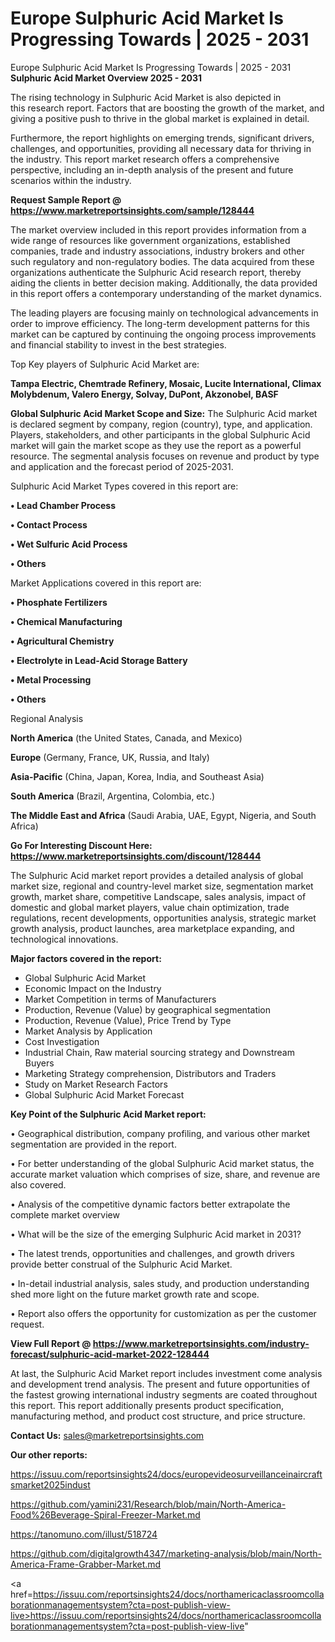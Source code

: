 # Europe Sulphuric Acid Market Is Progressing Towards | 2025 - 2031
Europe Sulphuric Acid Market Is Progressing Towards | 2025 - 2031
<Strong> Sulphuric Acid Market Overview 2025 - 2031</strong>

The rising technology in Sulphuric Acid Market is also depicted in this research report. Factors that are boosting the growth of the market, and giving a positive push to thrive in the global market is explained in detail.

Furthermore, the report highlights on emerging trends, significant drivers, challenges, and opportunities, providing all necessary data for thriving in the industry. This report market research offers a comprehensive perspective, including an in-depth analysis of the present and future scenarios within the industry.

<strong>Request Sample Report @ <a href=https://www.marketreportsinsights.com/sample/128444>https://www.marketreportsinsights.com/sample/128444</a></strong>

The market overview included in this report provides information from a wide range of resources like government organizations, established companies, trade and industry associations, industry brokers and other such regulatory and non-regulatory bodies. The data acquired from these organizations authenticate the Sulphuric Acid research report, thereby aiding the clients in better decision making. Additionally, the data provided in this report offers a contemporary understanding of the market dynamics.

The leading players are focusing mainly on technological advancements in order to improve efficiency. The long-term development patterns for this market can be captured by continuing the ongoing process improvements and financial stability to invest in the best strategies.

Top Key players of Sulphuric Acid Market are:

<strong>Tampa Electric, Chemtrade Refinery, Mosaic, Lucite International, Climax Molybdenum, Valero Energy, Solvay, DuPont, Akzonobel, BASF</strong>

<strong><b>Global Sulphuric Acid Market Scope and Size:</b></strong>
The Sulphuric Acid market is declared segment by company, region (country), type, and application. Players, stakeholders, and other participants in the global Sulphuric Acid market will gain the market scope as they use the report as a powerful resource. The segmental analysis focuses on revenue and product by type and application and the forecast period of 2025-2031.

Sulphuric Acid Market Types covered in this report are:

<strong>• Lead Chamber Process

• Contact Process

• Wet Sulfuric Acid Process

• Others</strong>

Market Applications covered in this report are:

<strong>• Phosphate Fertilizers

• Chemical Manufacturing

• Agricultural Chemistry

• Electrolyte in Lead-Acid Storage Battery

• Metal Processing

• Others</strong> 

Regional Analysis

<strong>North America</strong> (the United States, Canada, and Mexico)

<strong>Europe</strong> (Germany, France, UK, Russia, and Italy)

<strong>Asia-Pacific</strong> (China, Japan, Korea, India, and Southeast Asia)

<strong>South America</strong> (Brazil, Argentina, Colombia, etc.)

<strong>The Middle East and Africa</strong> (Saudi Arabia, UAE, Egypt, Nigeria, and South Africa)

<strong>Go For Interesting Discount Here: <a href=https://www.marketreportsinsights.com/discount/128444>https://www.marketreportsinsights.com/discount/128444</a></strong>

The Sulphuric Acid market report provides a detailed analysis of global market size, regional and country-level market size, segmentation market growth, market share, competitive Landscape, sales analysis, impact of domestic and global market players, value chain optimization, trade regulations, recent developments, opportunities analysis, strategic market growth analysis, product launches, area marketplace expanding, and technological innovations.

<strong><b>Major factors covered in the report:</b></strong>
<ul>
  <li>Global Sulphuric Acid Market </li>
  <li>Economic Impact on the Industry</li>
  <li>Market Competition in terms of Manufacturers</li>
  <li>Production, Revenue (Value) by geographical segmentation</li>
  <li>Production, Revenue (Value), Price Trend by Type</li>
  <li>Market Analysis by Application</li>
  <li>Cost Investigation</li>
  <li>Industrial Chain, Raw material sourcing strategy and Downstream Buyers</li>
  <li>Marketing Strategy comprehension, Distributors and Traders</li>
  <li>Study on Market Research Factors</li>
  <li>Global Sulphuric Acid Market Forecast</li>
</ul>

<strong><b>Key Point of the Sulphuric Acid Market report:</b></strong>

• Geographical distribution, company profiling, and various other market segmentation are provided in the report.

• For better understanding of the global Sulphuric Acid market status, the accurate market valuation which comprises of size, share, and revenue are also covered.

• Analysis of the competitive dynamic factors better extrapolate the complete market overview

• What will be the size of the emerging Sulphuric Acid market in 2031?

• The latest trends, opportunities and challenges, and growth drivers provide better construal of the Sulphuric Acid Market.

• In-detail industrial analysis, sales study, and production understanding shed more light on the future market growth rate and scope.

• Report also offers the opportunity for customization as per the customer request.

<strong><b>View Full Report @ <a href=https://www.marketreportsinsights.com/industry-forecast/sulphuric-acid-market-2022-128444>https://www.marketreportsinsights.com/industry-forecast/sulphuric-acid-market-2022-128444</a></b></strong>


At last, the Sulphuric Acid Market report includes investment come analysis and development trend analysis. The present and future opportunities of the fastest growing international industry segments are coated throughout this report. This report additionally presents product specification, manufacturing method, and product cost structure, and price structure.

<strong>Contact Us:</strong>
sales@marketreportsinsights.com

<strong>Our other reports:</strong>

<a href=https://issuu.com/reportsinsights24/docs/europevideosurveillanceinaircraftsmarket2025indust>https://issuu.com/reportsinsights24/docs/europevideosurveillanceinaircraftsmarket2025indust</a>

<a href=https://github.com/yamini231/Research/blob/main/North-America-Food%26Beverage-Spiral-Freezer-Market.md>https://github.com/yamini231/Research/blob/main/North-America-Food%26Beverage-Spiral-Freezer-Market.md</a>

<a href=https://tanomuno.com/illust/518724>https://tanomuno.com/illust/518724</a>

<a href=https://github.com/digitalgrowth4347/marketing-analysis/blob/main/North-America-Frame-Grabber-Market.md>https://github.com/digitalgrowth4347/marketing-analysis/blob/main/North-America-Frame-Grabber-Market.md</a>

<a href=https://issuu.com/reportsinsights24/docs/northamericaclassroomcollaborationmanagementsystem?cta=post-publish-view-live>https://issuu.com/reportsinsights24/docs/northamericaclassroomcollaborationmanagementsystem?cta=post-publish-view-live</a>"
